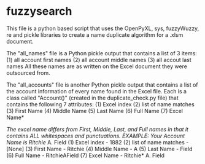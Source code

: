 # fuzzysearch
This file is a python based script that uses the OpenPyXL, sys, fuzzyWuzzy, re and pickle libraries to create a name duplicate algorithm for a .xlsm document.


The "all_names" file is a Python pickle output that contains a list of 3 items:
    (1) all account first names
    (2) all account middle names
    (3) all accout last names
All these names are as written on the Excel document they were outsourced from.


The "all_accounts" file is another Python pickle output that contains a list of
the account information of every name found in the Excel file. Each is a class
called "Account()" (created in the duplicate_check.py file) that contains the 
following 7 attributes:
    (1) Excel index
    (2) list of name matches
    (3) First Name
    (4) Middle Name
    (5) Last Name
    (6) Full Name
    (7) Excel Name*

*The excel name differs from First, Middle, Last, and Full names in that it
contains ALL whitespaces and punctuations.
    EXAMPLE: Your Account Name is Ritchie* A. Field
        (1) Excel index             - 1882
        (2) list of name matches    - [None]
        (3) First Name              - Ritchie
        (4) Middle Name             - A
        (5) Last Name               - Field
        (6) Full Name               - RitchieAField
        (7) Excel Name              - Ritchie* A. Field

